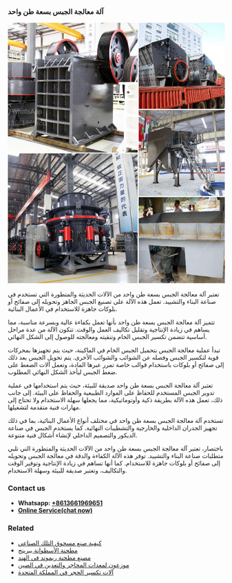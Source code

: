 <h3>آلة معالجة الجبس بسعة طن واحد</h3><img src='1701746432.jpg' alt=''><p>تعتبر آلة معالجة الجبس بسعة طن واحد من الآلات الحديثة والمتطورة التي تستخدم في صناعة البناء والتشييد. تعمل هذه الآلة على تصنيع الجبس الجاهز وتحويله إلى صفائح أو بلوكات جاهزة للاستخدام في الأعمال البنائية.</p><p>تتميز آلة معالجة الجبس بسعة طن واحد بأنها تعمل بكفاءة عالية وبسرعة مناسبة، مما يساهم في زيادة الإنتاجية وتقليل تكاليف العمل والوقت. تتكون الآلة من عدة مراحل أساسية تتضمن تكسير الجبس الخام وتنقيته ومعالجته للوصول إلى الشكل النهائي.</p><p>تبدأ عملية معالجة الجبس بتحميل الجبس الخام في الماكينة، حيث يتم تجهيزها بمحركات قوية لتكسير الجبس وفصله عن الشوائب والشوائب الأخرى. يتم تحويل الجبس بعد ذلك إلى صفائح أو بلوكات باستخدام قوالب خاصة تمرر عبرها المادة، وتعمل آلات الضغط على ضغط الجبس ليأخذ الشكل النهائي المطلوب.</p><p>تعتبر آلة معالجة الجبس بسعة طن واحد صديقة للبيئة، حيث يتم استخدامها في عملية تدوير الجبس المستخدم للحفاظ على الموارد الطبيعية والحفاظ على البيئة. إلى جانب ذلك، تعمل هذه الآلة بطريقة ذكية وأوتوماتيكية، مما يجعلها سهلة الاستخدام ولا تحتاج إلى مهارات فنية متقدمة لتشغيلها.</p><p>تستخدم آلة معالجة الجبس بسعة طن واحد في مختلف أنواع الأعمال البنائية، بما في ذلك تجهيز الجدران الداخلية والخارجية والتشطيبات النهائية. كما يستخدم الجبس في صناعة الديكور والتصميم الداخلي لإنشاء أشكال فنية متنوعة.</p><p>باختصار، تعتبر آلة معالجة الجبس بسعة طن واحد من الآلات الحديثة والمتطورة التي تلبي متطلبات صناعة البناء والتشييد. توفر هذه الآلة الكفاءة والدقة في معالجة الجبس وتحويله إلى صفائح أو بلوكات جاهزة للاستخدام. كما أنها تساهم في زيادة الإنتاجية وتوفير الوقت والتكاليف، وتعتبر صديقة للبيئة وسهلة الاستخدام.</p><h3>Contact us</h3><ul><li><strong>Whatsapp:&nbsp;<a href="https://wa.me/8613661969651">+8613661969651</a></strong></li><li><a href="https://swt.shibang-china.com/?git&amp;zhl&amp;آلة معالجة الجبس بسعة طن واحد"><strong>Online Service(chat now)</strong></a></li></ul><h3>Related</h3><ul><li><a href='كيفية صنع مسحوق التلك الصناعي.md'>كيفية صنع مسحوق التلك الصناعي</a></li><li><a href='مطحنة الأسطوانة بيرينج.md'>مطحنة الأسطوانة بيرينج</a></li><li><a href='مصنع مطحنة ريموند في الهند.md'>مصنع مطحنة ريموند في الهند</a></li><li><a href='موزعون لمعدات المحاجر والتعدين في الصين.md'>موزعون لمعدات المحاجر والتعدين في الصين</a></li><li><a href='آلات تكسير الحجر في المملكة المتحدة.md'>آلات تكسير الحجر في المملكة المتحدة</a></li></ul>